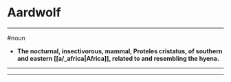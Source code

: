 # Aardwolf
---
#noun
- **The nocturnal, insectivorous, mammal, Proteles cristatus, of southern and eastern [[a/_africa|Africa]], related to and resembling the hyena.**
---
---
